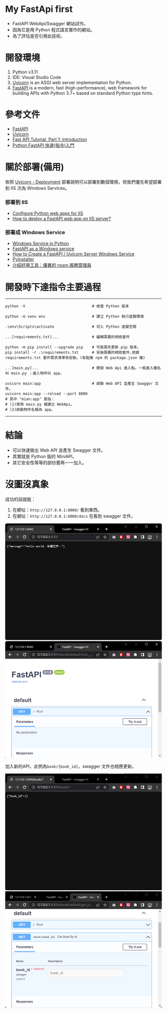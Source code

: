 # My FastApi first 
* FastAPI WebApi/Swagger 網站試作。
* 因為它是用 Python 程式語言實作的網站。
* 為了評估是否引用此技術。

# 開發環境
1. Python v3.11
2. IDE: Visual Studio Code
3. [Uvicorn](https://www.uvicorn.org/) is an ASGI web server implementation for Python. 
4. [FastAPI](https://fastapi.tiangolo.com/) is a modern, fast (high-performance), web framework for building APIs with Python 3.7+ based on standard Python type hints.

# 參考文件
* [FastAPI](https://fastapi.tiangolo.com/)
* [Uvicorn](https://www.uvicorn.org/)
* [Fast API Tutorial, Part 1: Introduction](https://www.youtube.com/watch?v=XnYYwcOfcn8&list=PLqAmigZvYxIL9dnYeZEhMoHcoP4zop8-p&ab_channel=JVPDesign)
* [Python FastAPI 快速(指令)入門](https://linyencheng.github.io/2021/10/08/python-fast-api/)   

# 關於部署(備用)
依照 [Uvicorn - Deployment](https://www.uvicorn.org/deployment/) 部署說明可以部署到數個環境，但我們優先希望部署到 IIS 次為 Windows Services。
### 部署到 IIS
* [Configure Python web apps for IIS](https://learn.microsoft.com/en-us/visualstudio/python/configure-web-apps-for-iis-windows?view=vs-2022)
* [How to deploy a FastAPI web app on IIS server?](https://stackoverflow.com/questions/68664339/how-to-deploy-a-fastapi-web-app-on-iis-server)
### 部署成 Windows Service 
* [Windows Service in Python](https://github.com/kbeaugrand-org/PythonFastApi)
* [FastAPI as a Windows service](https://stackoverflow.com/questions/65591630/fastapi-as-a-windows-service)
* [How to Create a FastAPI / Uvicorn Server Windows Service](https://medium.com/codex/how-to-create-a-fastapi-uvicorn-server-windows-service-af41f075dabf)
* [PyInstaller](https://pyinstaller.org/)
* [介紹好用工具：優異的 nssm 服務管理員](https://blog.miniasp.com/post/2021/09/15/Useful-tools-the-Non-Sucking-Service-Manager)

# 開發時下達指令主要過程
---------------------------
```
python -V                              # 檢查 Python 版本

python -m venv env                     # 建立 Python 執行虛擬環境

.\env\Scripts\activate                 # 切入 Python 虛擬空間

...[requirements.txt]...               # 編輯需要的相依套件

python -m pip install --upgrade pip    # 可能需先更新 pip 版本。
pip install -r .\requirements.txt      # 安裝需要的相依套件,依據 requirements.txt 套件需求清單來安裝。(有點像 npm 的 package.json 檔)

...[main.py]...                        # 開發 Web Api 進入點。一般進入檔名叫 main.py ；進入物件叫 app。

uvicorn main:app                       # 啟動 Web API 並產生 Swagger 文件。
uvicorn main:app --reload --port 8000
# 其中 "mian:app" 是指：
# (1)使用 main.py 檔建立 WebApi。
# (2)啟動物件名稱為 app。
```
---------------------------
# 結論
* 可以快速做出 Web API 並產生 Swagger 文件。
* 其實就是 Python 版的 MiniAPI。
* 其它安全性等等的部份要再一一加入。

# 沒圖沒真象
成功的話就能：
1) 在網址：`http://127.0.0.1:8000/` 看到東西。   
2) 在網址：`http://127.0.0.1:8000/docs` 在看到 swagger 文件。    
   
![圖一](https://github.com/relyky/MyFastApiFirstLab/blob/main/doc/%E5%9C%96%E7%89%87%20001.png)
![圖二](https://github.com/relyky/MyFastApiFirstLab/blob/main/doc/%E5%9C%96%E7%89%87%20002.png)

加入新的API，此例為`book/{book_id}`，swagger 文件也相應更新。   
   
![圖三](https://github.com/relyky/MyFastApiFirstLab/blob/main/doc/%E5%9C%96%E7%89%87%20003.png)
![圖四](https://github.com/relyky/MyFastApiFirstLab/blob/main/doc/%E5%9C%96%E7%89%87%20004.png)
